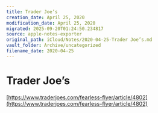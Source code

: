 ```yaml
---
title: Trader Joe’s
creation_date: April 25, 2020
modification_date: April 25, 2020
migrated: 2025-09-20T01:24:50.234817
source: apple-notes-exporter
original_path: iCloud/Notes/2020-04-25-Trader Joe’s.md
vault_folder: Archive/uncategorized
filename_date: 2020-04-25
---
```



# Trader Joe’s 
[https://www.traderjoes.com/fearless-flyer/article/4802](https://www.traderjoes.com/fearless-flyer/article/4802)

